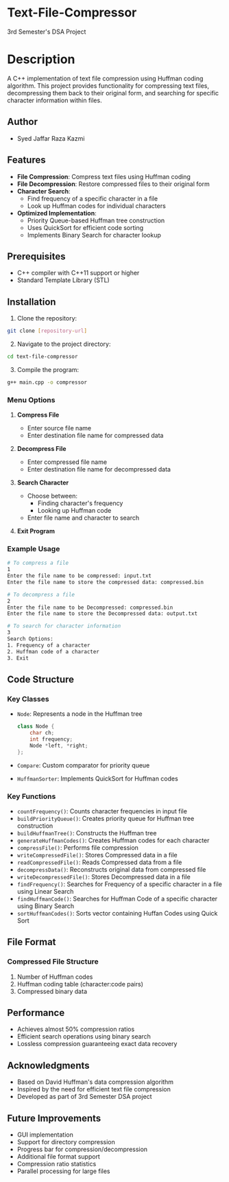 # Text-File-Compressor
3rd Semester's DSA Project
# Description

A C++ implementation of text file compression using Huffman coding algorithm. This project provides functionality for compressing text files, decompressing them back to their original form, and searching for specific character information within files.

## Author
- Syed Jaffar Raza Kazmi
  
## Features

- **File Compression**: Compress text files using Huffman coding
- **File Decompression**: Restore compressed files to their original form
- **Character Search**:
  - Find frequency of a specific character in a file
  - Look up Huffman codes for individual characters
- **Optimized Implementation**:
  - Priority Queue-based Huffman tree construction
  - Uses QuickSort for efficient code sorting
  - Implements Binary Search for character lookup
  

## Prerequisites

- C++ compiler with C++11 support or higher
- Standard Template Library (STL)

## Installation

1. Clone the repository:
```bash
git clone [repository-url]
```

2. Navigate to the project directory:
```bash
cd text-file-compressor
```

3. Compile the program:
```bash
g++ main.cpp -o compressor
```

### Menu Options

1. **Compress File**
   - Enter source file name
   - Enter destination file name for compressed data
   
2. **Decompress File**
   - Enter compressed file name
   - Enter destination file name for decompressed data
   
3. **Search Character**
   - Choose between:
     - Finding character's frequency
     - Looking up Huffman code
   - Enter file name and character to search

4. **Exit Program**

### Example Usage

```bash
# To compress a file
1
Enter the file name to be compressed: input.txt
Enter the file name to store the compressed data: compressed.bin

# To decompress a file
2
Enter the file name to be Decompressed: compressed.bin
Enter the file name to store the Decompressed data: output.txt

# To search for character information
3
Search Options:
1. Frequency of a character
2. Huffman code of a character
3. Exit
```

## Code Structure

### Key Classes

- `Node`: Represents a node in the Huffman tree
  ```cpp
  class Node {
      char ch;
      int frequency;
      Node *left, *right;
  };
  ```

- `Compare`: Custom comparator for priority queue
- `HuffmanSorter`: Implements QuickSort for Huffman codes

### Key Functions

- `countFrequency()`: Counts character frequencies in input file
- `buildPriorityQueue()`: Creates priority queue for Huffman tree construction
- `buildHuffmanTree()`: Constructs the Huffman tree
- `generateHuffmanCodes()`: Creates Huffman codes for each character
- `compressFile()`: Performs file compression
- `writeCompressedFile()`: Stores Compressed data in a file
- `readCompressedFile()`: Reads Compressed data from a file
- `decompressData()`: Reconstructs original data from compressed file
- `writeDecompressedFile()`: Stores Decompressed data in a file
- `findFrequency()`: Searches for Frequency of a specific character in a file using Linear Search
- `findHuffmanCode()`: Searches for Huffman Code of a specific character using Binary Search
- `sortHuffmanCodes()`: Sorts vector containing Huffan Codes using Quick Sort

## File Format

### Compressed File Structure
1. Number of Huffman codes
2. Huffman coding table (character:code pairs)
3. Compressed binary data

## Performance

- Achieves almost 50% compression ratios 
- Efficient search operations using binary search
- Lossless compression guaranteeing exact data recovery

## Acknowledgments

- Based on David Huffman's data compression algorithm
- Inspired by the need for efficient text file compression
- Developed as part of 3rd Semester DSA project

## Future Improvements

- GUI implementation
- Support for directory compression
- Progress bar for compression/decompression
- Additional file format support
- Compression ratio statistics
- Parallel processing for large files



